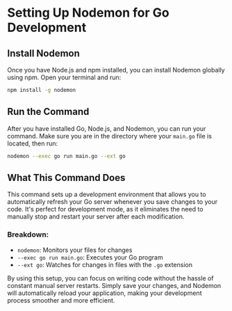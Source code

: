 # Setting Up Nodemon for Go Development

## Install Nodemon

Once you have Node.js and npm installed, you can install Nodemon globally using npm. Open your terminal and run:

```bash
npm install -g nodemon
```

## Run the Command

After you have installed Go, Node.js, and Nodemon, you can run your command. Make sure you are in the directory where your `main.go` file is located, then run:

```bash
nodemon --exec go run main.go --ext go
```

## What This Command Does

This command sets up a development environment that allows you to automatically refresh your Go server whenever you save changes to your code. It's perfect for development mode, as it eliminates the need to manually stop and restart your server after each modification.

### Breakdown:
- `nodemon`: Monitors your files for changes
- `--exec go run main.go`: Executes your Go program
- `--ext go`: Watches for changes in files with the `.go` extension

By using this setup, you can focus on writing code without the hassle of constant manual server restarts. Simply save your changes, and Nodemon will automatically reload your application, making your development process smoother and more efficient.
